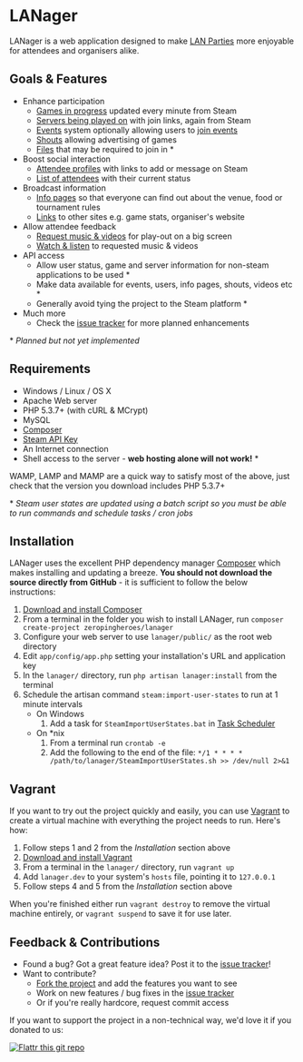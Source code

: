 LANager
=======

LANager is a web application designed to make [LAN Parties](https://en.wikipedia.org/wiki/Lan_party)
more enjoyable for attendees and organisers alike.

## Goals & Features

* Enhance participation
	* [Games in progress](http://zeropingheroes.co.uk/wp-content/gallery/lanager/games.png) updated every minute from Steam
	* [Servers being played on](http://zeropingheroes.co.uk/wp-content/gallery/lanager/servers.png) with join links, again from Steam
	* [Events](http://zeropingheroes.co.uk/wp-content/gallery/lanager/lanager-timetable.png) system optionally allowing users to [join events](http://zeropingheroes.co.uk/wp-content/gallery/lanager/event-signups.png)
	* [Shouts](http://zeropingheroes.co.uk/wp-content/gallery/lanager/shouts.png) allowing advertising of games
	* [Files](http://zeropingheroes.co.uk/wp-content/gallery/lanager-old/files.png) that may be required to join in *
* Boost social interaction
	* [Attendee profiles](http://zeropingheroes.co.uk/wp-content/gallery/lanager/profile.png) with links to add or message on Steam
	* [List of attendees](http://zeropingheroes.co.uk/wp-content/gallery/lanager/people.png) with their current status
* Broadcast information
	* [Info pages](http://zeropingheroes.co.uk/wp-content/gallery/lanager/info_0.png) so that everyone can find out about the venue, food or tournament rules  
	* [Links](http://zeropingheroes.co.uk/wp-content/gallery/lanager/links.png) to other sites e.g. game stats, organiser's website 
* Allow attendee feedback
	* [Request music & videos](http://zeropingheroes.co.uk/wp-content/gallery/lanager/playlist.png) for play-out on a big screen
	* [Watch & listen](http://zeropingheroes.co.uk/wp-content/gallery/lanager-old/playlist_screen.png) to requested music & videos
* API access
	* Allow user status, game and server information for non-steam applications to be used *
	* Make data available for events, users, info pages, shouts, videos etc *
	* Generally avoid tying the project to the Steam platform *
* Much more
	* Check the [issue tracker](https://github.com/zeropingheroes/lanager-core/issues?labels=enhancement&milestone=&page=1&state=open) for more planned enhancements

\* *Planned but not yet implemented*

## Requirements
* Windows / Linux / OS X
* Apache Web server
* PHP 5.3.7+ (with cURL & MCrypt)
* MySQL
* [Composer](https://getcomposer.org/)
* [Steam API Key](http://steamcommunity.com/dev/apikey)
* An Internet connection
* Shell access to the server - **web hosting alone will not work!** *

WAMP, LAMP and MAMP are a quick way to satisfy most of the above, just check that the version you download includes PHP 5.3.7+

\* *Steam user states are updated using a batch script so you must be able to run commands and schedule tasks / cron jobs* 

## Installation

LANager uses the excellent PHP dependency manager [Composer](http://getcomposer.org/) which makes installing and updating a breeze. **You should not download the source directly from GitHub** - it is sufficient to follow the below instructions:

1. [Download and install Composer](http://getcomposer.org/download/)
2. From a terminal in the folder you wish to install LANager, run `composer create-project zeropingheroes/lanager`
3. Configure your web server to use `lanager/public/` as the root web directory
4. Edit `app/config/app.php` setting your installation's URL and application key 
5. In the `lanager/` directory, run `php artisan lanager:install` from the terminal
6. Schedule the artisan command `steam:import-user-states` to run at 1 minute intervals
	* On Windows
		1. Add a task for `SteamImportUserStates.bat` in [Task Scheduler](http://support.microsoft.com/kb/226795)
	* On *nix
		1. From a terminal run `crontab -e`
		2. Add the following to the end of the file:
		`*/1 * * * * /path/to/lanager/SteamImportUserStates.sh >> /dev/null 2>&1`     

## Vagrant

If you want to try out the project quickly and easily, you can use [Vagrant](http://www.vagrantup.com/about.html) to create a virtual machine with everything the project needs to run. Here's how:

1. Follow steps 1 and 2 from the *Installation* section above
2. [Download and install Vagrant](http://downloads.vagrantup.com/)
3. From a terminal in the `lanager/` directory, run `vagrant up`
4. Add `lanager.dev` to your system's `hosts` file, pointing it to `127.0.0.1`
6. Follow steps 4 and 5 from the *Installation* section above

When you're finished either run `vagrant destroy` to remove the virtual machine entirely, or `vagrant suspend` to save it for use later. 

## Feedback & Contributions

* Found a bug? Got a great feature idea? Post it to the [issue tracker](https://github.com/zeropingheroes/lanager/issues)!
* Want to contribute?
	* [Fork the project](https://github.com/zeropingheroes/lanager/fork) and add the features you want to see
	* Work on new features / bug fixes in the [issue tracker](https://github.com/zeropingheroes/lanager/issues)
	* Or if you're really hardcore, request commit access

If you want to support the project in a non-technical way, we'd love it if you donated to us:

[![Flattr this git repo](http://api.flattr.com/button/flattr-badge-large.png)](https://flattr.com/submit/auto?user_id=zeropingheroes&url=https%3A%2F%2Fgithub.com%2Fzeropingheroes%2Flanager)
